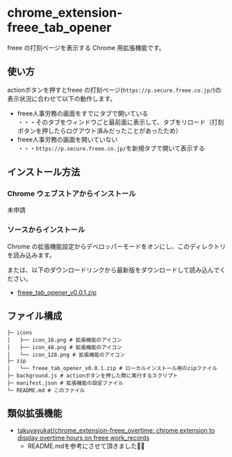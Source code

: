# chrome_extension-freee_tab_opener

freee の打刻ページを表示する Chrome 用拡張機能です。


## 使い方

actionボタンを押すとfreee の打刻ページ(`https://p.secure.freee.co.jp/`)の表示状況に合わせて以下の動作します。
- freee人事労務の画面をすでにタブで開いている  
  ・・・そのタブをウィンドウごと最前面に表示して、タブをリロード（打刻ボタンを押したらログアウト済みだったことがあったため）
- freee人事労務の画面を開いていない  
  ・・・`https://p.secure.freee.co.jp/`を新規タブで開いて表示する

## インストール方法

### Chrome ウェブストアからインストール

未申請

### ソースからインストール

Chrome の拡張機能設定からデベロッパーモードをオンにし、このディレクトリを読み込みます。

または、以下のダウンロードリンクから最新版をダウンロードして読み込んでください。

- [freee_tab_opener_v0.0.1.zip](./zip/freee_tab_opener_v0.0.1.zip)  

## ファイル構成

```files
├─ icons
│   ├── icon_16.png # 拡張機能のアイコン
│   ├── icon_48.png # 拡張機能のアイコン
│   └── icon_128.png # 拡張機能のアイコン
├─ zip
│   └── freee_tab_opener_v0.0.1.zip # ローカルインストール用のzipファイル
├─ background.js # actionボタンを押した際に実行するスクリプト
├─ manifest.json # 拡張機能の設定ファイル
└─ README.md # このファイル
```

## 類似拡張機能
- [takuyayukat/chrome_extension-freee_overtime: chrome extension to display overtime hours on freee work_records](https://github.com/takuyayukat/chrome_extension-freee_overtime)  
  - README.mdを参考にさせて頂きました🙇‍♂️